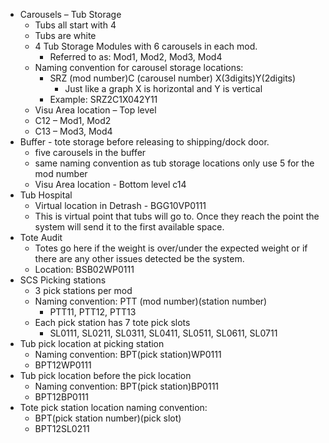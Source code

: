 -	Carousels – Tub Storage	 
    - Tubs all start with 4
    - Tubs are white
    - 4 Tub Storage Modules with 6 carousels in each mod.  
        - Referred to as: Mod1, Mod2, Mod3, Mod4 
    - Naming convention for carousel storage locations:
        - SRZ (mod number)C (carousel number) X(3digits)Y(2digits)
            -	Just like a graph X is horizontal and Y is vertical
        - Example: SRZ2C1X042Y11
    - Visu Area location – Top level
    - C12 – Mod1, Mod2
    - C13 – Mod3, Mod4
- Buffer - tote storage before releasing to shipping/dock door.
    - five carousels in the buffer
    - same naming convention as tub storage locations only use 5 for the mod number
    - Visu Area location - Bottom level c14
- Tub Hospital
    - Virtual location in Detrash  - BGG10VP0111
    - This is virtual point that tubs will go to. Once they reach the point the system will send it to the first available space.
- Tote Audit
    - Totes go here if the weight is over/under the expected weight or if there are any other issues detected be the system.
    - Location: BSB02WP0111
- SCS Picking stations
    - 3 pick stations per mod
    - Naming convention: PTT (mod number)(station number)
        - PTT11, PTT12, PTT13
    - Each pick station has 7 tote pick slots
        - SL0111, SL0211, SL0311, SL0411, SL0511, SL0611, SL0711
- Tub pick location at picking station
    - Naming convention: BPT(pick station)WP0111
    - BPT12WP0111
- Tub pick location before the pick location
    - Naming convention: BPT(pick station)BP0111
    - BPT12BP0111
- Tote pick station location naming convention:
    - BPT(pick station number)(pick slot)
    - BPT12SL0211